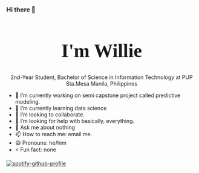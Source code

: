 ### Hi there 👋

<h1 style="font-family: Poppins ExtraBold; text-align: center; font-size: 50px"> I'm Willie </h1>
<center>
2nd-Year Student, Bachelor of Science in Information Technology at PUP Sta.Mesa Manila, Philippines
</center>
<!--
Here are some ideas to get you started:
**williebonavente/williebonavente** is a ✨ _special_ ✨ repository because its `README.md` (this file) appears on your GitHub profile.
inser the gifs here
--> 


- 🔭 I’m currently working on semi capstone project called predictive modeling.
- 🌱 I’m currently learning data science
- 👯 I’m looking to collaborate.
- 🤔 I’m looking for help with basically, everything.
- 💬 Ask me about nothing
- 📫 How to reach me: email me.
- 😄 Pronouns: he/him
- ⚡ Fun fact: none


[![spotify-github-profile](https://spotify-github-profile.vercel.app/api/view?uid=31odwk2cd3qykkdu64fysqgyjkva&cover_image=true&theme=default&show_offline=false&background_color=121212&interchange=false&bar_color=53b14f&bar_color_cover=false)](https://github.com/williebonavente)

